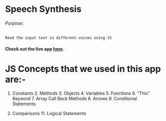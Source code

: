 # Speech Synthesis

###### Purpose:
    Read the input text in different voices using JS

#### Check out the live app [here](https://ramya-brs.github.io/Speech-Synthesis/).
# JS Concepts that we used in this app are:- 
1. Constants                                                                                                                                                                                                           2. Methods                                                                                                                                                                                                            3. Objects                                                                                                                                                                                                            4. Variables                                                                                                                                                                                                           5. Functions                                                                                                                                                                                                           6. "This" Keyword                                                                                                                                                                                                      7. Array Call Back Methods                                                                                                                                                                                            8. Arrows                                                                                                                                                                                                              9. Conditional Statements

                                                                                                                                                                                               
10. Comparisons                                                                                                                                                                                                      11. Logical Statements                                                                   
